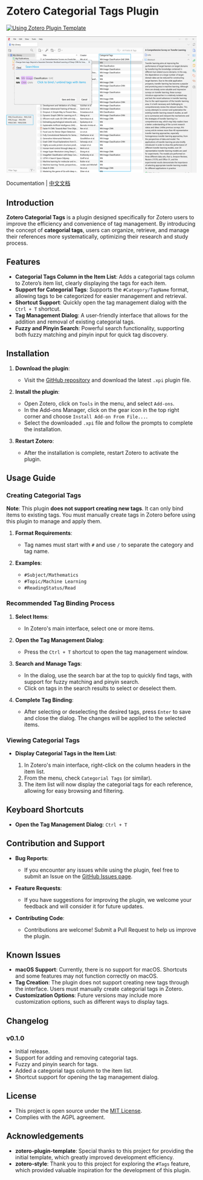 # Zotero Categorial Tags Plugin

[![Using Zotero Plugin Template](https://img.shields.io/badge/Using-Zotero%20Plugin%20Template-blue?style=flat-square&logo=github)](https://github.com/windingwind/zotero-plugin-template)


![](doc/Pane.jpg)

Documentation | [中文文档](doc/README-zhCN.md)

## Introduction

**Zotero Categorial Tags** is a plugin designed specifically for Zotero users to improve the efficiency and convenience
of tag management. By introducing the concept of **categorial tags**, users can organize, retrieve, and manage their
references more systematically, optimizing their research and study process.

## Features

- **Categorial Tags Column in the Item List**: Adds a categorial tags column to Zotero’s item list, clearly displaying
  the tags for each item.
- **Support for Categorial Tags**: Supports the `#Category/TagName` format, allowing tags to be categorized for easier
  management and retrieval.
- **Shortcut Support**: Quickly open the tag management dialog with the `Ctrl + T` shortcut.
- **Tag Management Dialog**: A user-friendly interface that allows for the addition and removal of existing categorial
  tags.
- **Fuzzy and Pinyin Search**: Powerful search functionality, supporting both fuzzy matching and pinyin input for quick
  tag discovery.

## Installation

1. **Download the plugin**:
    - Visit the [GitHub repository](https://github.com/panhaoyu/zotero-categorial-tags) and download the latest `.xpi`
      plugin file.

2. **Install the plugin**:
    - Open Zotero, click on `Tools` in the menu, and select `Add-ons`.
    - In the Add-ons Manager, click on the gear icon in the top right corner and choose `Install Add-on From File...`.
    - Select the downloaded `.xpi` file and follow the prompts to complete the installation.

3. **Restart Zotero**:
    - After the installation is complete, restart Zotero to activate the plugin.

## Usage Guide

### Creating Categorial Tags

**Note**: This plugin **does not support creating new tags**. It can only bind items to existing tags. You must manually
create tags in Zotero before using this plugin to manage and apply them.

1. **Format Requirements**:
    - Tag names must start with `#` and use `/` to separate the category and tag name.

2. **Examples**:
    - `#Subject/Mathematics`
    - `#Topic/Machine Learning`
    - `#ReadingStatus/Read`

### Recommended Tag Binding Process

1. **Select Items**:
    - In Zotero's main interface, select one or more items.

2. **Open the Tag Management Dialog**:
    - Press the `Ctrl + T` shortcut to open the tag management window.

3. **Search and Manage Tags**:
    - In the dialog, use the search bar at the top to quickly find tags, with support for fuzzy matching and pinyin
      search.
    - Click on tags in the search results to select or deselect them.

4. **Complete Tag Binding**:
    - After selecting or deselecting the desired tags, press `Enter` to save and close the dialog. The changes will be
      applied to the selected items.

### Viewing Categorial Tags

- **Display Categorial Tags in the Item List**:

    1. In Zotero's main interface, right-click on the column headers in the item list.
    2. From the menu, check `Categorial Tags` (or similar).
    3. The item list will now display the categorial tags for each reference, allowing for easy browsing and filtering.

## Keyboard Shortcuts

- **Open the Tag Management Dialog**: `Ctrl + T`

## Contribution and Support

- **Bug Reports**:
    - If you encounter any issues while using the plugin, feel free to submit an Issue on
      the [GitHub Issues page](https://github.com/panhaoyu/zotero-categorial-tags/issues).

- **Feature Requests**:
    - If you have suggestions for improving the plugin, we welcome your feedback and will consider it for future
      updates.

- **Contributing Code**:
    - Contributions are welcome! Submit a Pull Request to help us improve the plugin.

## Known Issues

- **macOS Support**: Currently, there is no support for macOS. Shortcuts and some features may not function correctly on
  macOS.
- **Tag Creation**: The plugin does not support creating new tags through the interface. Users must manually create
  categorial tags in Zotero.
- **Customization Options**: Future versions may include more customization options, such as different ways to display
  tags.

## Changelog

### v0.1.0

- Initial release.
- Support for adding and removing categorial tags.
- Fuzzy and pinyin search for tags.
- Added a categorial tags column to the item list.
- Shortcut support for opening the tag management dialog.

## License

- This project is open source under
  the [MIT License](./LICENSE).
- Complies with the AGPL agreement.

## Acknowledgements

- **zotero-plugin-template**: Special thanks to this project for providing the initial template, which greatly improved
  development efficiency.
- **zotero-style**: Thank you to this project for exploring the `#Tags` feature, which provided valuable inspiration for
  the development of this plugin.

